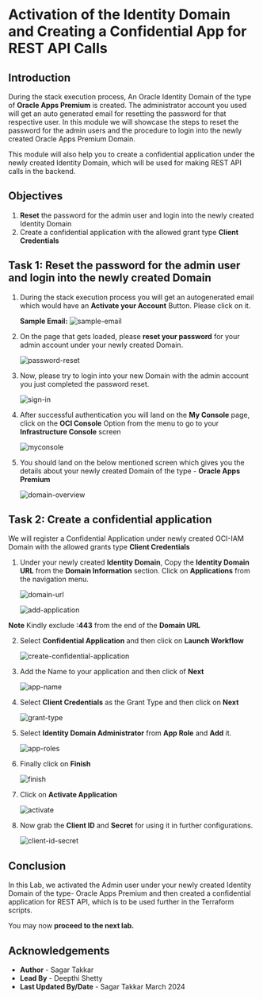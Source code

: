 # Activation of the Identity Domain and Creating a Confidential App for REST API Calls

## Introduction

During the stack execution process, An Oracle Identity Domain of the type of **Oracle Apps Premium** is created. The administrator account you used will get an auto generated email for resetting the password for that respective user. In this module we will showcase the steps to reset the password for the admin users and the procedure to login into the newly created Oracle Apps Premium Domain. 

This module will also help you to create a confidential application under the newly created Identity Domain, which will be used for making REST API calls in the backend.

## Objectives

1.	**Reset** the password for the admin user and login into the newly created Identity Domain
2. 	Create a confidential application with the allowed grant type **Client Credentials**

## Task 1: Reset the password for the admin user and login into the newly created Domain

1. During the stack execution process you will get an autogenerated email which would have an **Activate your Account** Button. Please click on it.
 
	**Sample Email:**  ![sample-email](./images/sample-email.jpg "sample-email")
 
2. On the page that gets loaded, please **reset your password** for your admin account under your newly created Domain.

	![password-reset](./images/password-reset.jpg "password-reset")
	
3. Now, please try to login into your new Domain with the admin account you just completed the password reset.

	![sign-in](./images/sign-in.jpg "sign-in")
	
4. After successful authentication you will land on the **My Console** page, click on the **OCI Console** Option from the menu to go to your **Infrastructure Console** screen

	![myconsole](./images/myconsole.jpg "myconsole")
	
5. You should land on the below mentioned screen which gives you the details about your newly created Domain of the type - **Oracle Apps Premium**

	![domain-overview](./images/domain-overview.jpg "domain-overview")

## Task 2: Create a confidential application 

We will register a Confidential Application under newly created OCI-IAM Domain with the allowed grants type **Client Credentials**

1. Under your newly created **Identity Domain**, Copy the **Identity Domain URL** from the **Domain Information** section. Click on **Applications** from the navigation menu.

	![domain-url](./images/domain-url.jpg "domain-url")

	![add-application](./images/add-application.jpg "add-application")
	
**Note** Kindly exclude **:443** from the end of the **Domain URL**
 
2. Select **Confidential Application** and then click on **Launch Workflow**
 
	![create-confidential-application](./images/create-confidential-application.jpg "create-confidential-application")

3. Add the Name to your application and then click of **Next**

	![app-name](./images/app-name.jpg "app-name")
 
4. Select **Client Credentials** as the Grant Type and then click on **Next**

	![grant-type](./images/grant-type.jpg "grant-type")

5. Select **Identity Domain Administrator** from **App Role** and **Add** it.

	![app-roles](./images/app-roles.jpg "app-roles")

6. Finally click on **Finish** 

	![finish](./images/finish.jpg "finish")

6. Click on **Activate Application**

	![activate](./images/activate.jpg "activate")

8. Now grab the **Client ID** and **Secret** for using it in further configurations.

	![client-id-secret](./images/client-id-secret.jpg "client-id-secret")


## Conclusion

In this Lab, we activated the Admin user under your newly created Identity Domain of the type- Oracle Apps Premium and then created a confidential application for REST API, which is to be used further in the Terraform scripts. 

 You may now **proceed to the next lab.**

## Acknowledgements
* **Author** - Sagar Takkar
* **Lead By** - Deepthi Shetty 
* **Last Updated By/Date** - Sagar Takkar March 2024